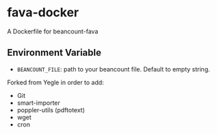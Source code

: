 # fava-docker
A Dockerfile for beancount-fava

## Environment Variable

- `BEANCOUNT_FILE`: path to your beancount file. Default to empty string.

Forked from Yegle in order to add:
- Git
- smart-importer
- poppler-utils (pdftotext)
- wget
- cron
